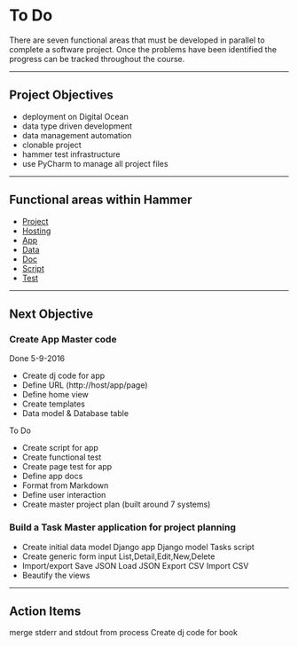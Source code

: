 # To Do
There are seven functional areas that must be developed in parallel to complete
a software project.  Once the problems have been identified the progress can
be tracked throughout the course.


---

## Project Objectives

* deployment on Digital Ocean
* data type driven development
* data management automation
* clonable project
* hammer test infrastructure
* use PyCharm to manage all project files

---

## Functional areas within Hammer

* [Project](ToDo_Project.md)
* [Hosting](ToDo_Hosting.md)
* [App](ToDo_App.md)
* [Data](ToDo_Data.md)
* [Doc](ToDo_Doc.md)
* [Script](ToDo_Script.md)
* [Test](ToDo_Test.md)

---

## Next Objective

### Create App Master code

Done  5-9-2016

* Create dj code for app
* Define URL (http://host/app/page)
* Define home view
* Create templates
* Data model & Database table

To Do

* Create script for app
* Create functional test
* Create page test for app
* Define app docs
* Format from Markdown
* Define user interaction
* Create master project plan (built around 7 systems)

### Build a Task Master application for project planning

* Create initial data model
    Django app
    Django model
    Tasks script
* Create generic form input
    List,Detail,Edit,New,Delete
* Import/export
    Save JSON
    Load JSON
    Export CSV
    Import CSV
* Beautify the views


---

## Action Items

merge stderr and stdout from process
Create dj code for book

